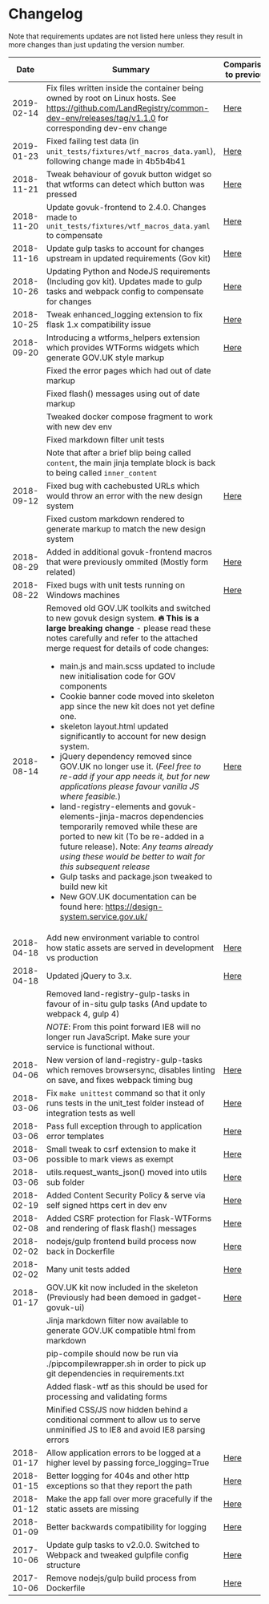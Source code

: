 # Changelog

Note that requirements updates are not listed here unless they result in more changes than just updating the version number.

| Date | Summary | Comparison to previous |
|---|---|---|
| 2019-02-14 | Fix files written inside the container being owned by root on Linux hosts. See https://github.com/LandRegistry/common-dev-env/releases/tag/v1.1.0 for corresponding dev-env change | [Here](http://git.dev.ctp.local/skeletons/flask-skeleton-ui/merge_requests/40) |
| 2019-01-23 | Fixed failing test data (in `unit_tests/fixtures/wtf_macros_data.yaml`), following change made in 4b5b4b41 | [Here](http://git.dev.ctp.local/skeletons/flask-skeleton-ui/merge_requests/39) |
| 2018-11-21 | Tweak behaviour of govuk button widget so that wtforms can detect which button was pressed | [Here](http://git.dev.ctp.local/skeletons/flask-skeleton-ui/commit/4b5b4b41a1edb58eceeb2c61708a34d82b4b27df) |
| 2018-11-20 | Update govuk-frontend to 2.4.0. Changes made to `unit_tests/fixtures/wtf_macros_data.yaml` to compensate | [Here](http://git.dev.ctp.local/skeletons/flask-skeleton-ui/merge_requests/36) |
| 2018-11-16 | Update gulp tasks to account for changes upstream in updated requirements (Gov kit) | [Here](http://git.dev.ctp.local/skeletons/flask-skeleton-ui/merge_requests/35) |
| 2018-10-26 | Updating Python and NodeJS requirements (Including gov kit). Updates made to gulp tasks and webpack config to compensate for changes | [Here](http://git.dev.ctp.local/skeletons/flask-skeleton-ui/merge_requests/34) |
| 2018-10-25 | Tweak enhanced_logging extension to fix flask 1.x compatibility issue | [Here](http://git.dev.ctp.local/skeletons/flask-skeleton-ui/merge_requests/33) |
| 2018-09-20 | Introducing a wtforms_helpers extension which provides WTForms widgets which generate GOV.UK style markup | [Here](http://git.dev.ctp.local/skeletons/flask-skeleton-ui/merge_requests/30) |
|            | Fixed the error pages which had out of date markup                                                   | |
|            | Fixed flash() messages using out of date markup | |
|            | Tweaked docker compose fragment to work with new dev env | |
|            | Fixed markdown filter unit tests | |
|            | Note that after a brief blip being called `content`, the main jinja template block is back to being called `inner_content` | |
| 2018-09-12 | Fixed bug with cachebusted URLs which would throw an error with the new design system | [Here](http://git.dev.ctp.local/skeletons/flask-skeleton-ui/merge_requests/29) |
|            | Fixed custom markdown rendered to generate markup to match the new design system | |
| 2018-08-29 | Added in additional govuk-frontend macros that were previously ommited (Mostly form related) | [Here](http://git.dev.ctp.local/skeletons/flask-skeleton-ui/merge_requests/27) |
| 2018-08-22 | Fixed bugs with unit tests running on Windows machines | [Here](http://git.dev.ctp.local/skeletons/flask-skeleton-ui/merge_requests/23) |
| 2018-08-14 | Removed old GOV.UK toolkits and switched to new govuk design system. **🔥 This is a large breaking change** - please read these notes carefully and refer to the attached merge request for details of code changes:<br><ul><li>main.js and main.scss updated to include new initialisation code for GOV components</li><li>Cookie banner code moved into skeleton app since the new kit does not yet define one.</li><li>skeleton layout.html updated significantly to account for new design system.</li><li>jQuery dependency removed since GOV.UK no longer use it. (_Feel free to re-add if your app needs it, but for new applications please favour vanilla JS where feasible._)</li><li>land-registry-elements and govuk-elements-jinja-macros dependencies temporarily removed while these are ported to new kit (To be re-added in a future release). Note: *Any teams already using these would be better to wait for this subsequent release*</li><li>Gulp tasks and package.json tweaked to build new kit</li><li>New GOV.UK documentation can be found here: https://design-system.service.gov.uk/</li></ul>| [Here](http://git.dev.ctp.local/skeletons/flask-skeleton-ui/merge_requests/25) |
| 2018-04-18 | Add new environment variable to control how static assets are served in development vs production                | [Here](http://git.dev.ctp.local/skeletons/flask-skeleton-ui/merge_requests/22) |
| 2018-04-18 | Updated jQuery to 3.x.                                                                                           | [Here](http://git.dev.ctp.local/skeletons/flask-skeleton-ui/merge_requests/21) |
|            | Removed land-registry-gulp-tasks in favour of in-situ gulp tasks (And update to webpack 4, gulp 4)               |             |
|            | *NOTE*: From this point forward IE8 will no longer run JavaScript. Make sure your service is functional without. |             |
| 2018-04-06 | New version of land-registry-gulp-tasks which removes browsersync, disables linting on save, and fixes webpack timing bug | [Here](http://git.dev.ctp.local/skeletons/flask-skeleton-ui/commit/992f5c227f74d5d6af8367aa97310f957f82170f) |
| 2018-03-06 | Fix `make unittest` command so that it only runs tests in the unit_test folder instead of integration tests as well | [Here](http://git.dev.ctp.local/skeletons/flask-skeleton-ui/merge_requests/19) |
| 2018-03-06 | Pass full exception through to application error templates                      | [Here](http://git.dev.ctp.local/skeletons/flask-skeleton-ui/merge_requests/19) |
| 2018-03-06 | Small tweak to csrf extension to make it possible to mark views as exempt       | [Here](http://git.dev.ctp.local/skeletons/flask-skeleton-ui/merge_requests/19) |
| 2018-03-06 | utils.request_wants_json() moved into utils sub folder                          | [Here](http://git.dev.ctp.local/skeletons/flask-skeleton-ui/merge_requests/19) |
| 2018-02-19 | Added Content Security Policy & serve via self signed https cert in dev env     | [Here](http://git.dev.ctp.local/skeletons/flask-skeleton-ui/merge_requests/17) |
| 2018-02-08 | Added CSRF protection for Flask-WTForms and rendering of flask flash() messages | [Here](http://git.dev.ctp.local/skeletons/flask-skeleton-ui/merge_requests/16) |
| 2018-02-02 | nodejs/gulp frontend build process now back in Dockerfile                                                                      | [Here](http://git.dev.ctp.local/skeletons/flask-skeleton-ui/merge_requests/15) |
| 2018-02-02 | Many unit tests added                                                                                                          | [Here](http://git.dev.ctp.local/skeletons/flask-skeleton-ui/merge_requests/14) |
| 2018-01-17 | GOV.UK kit now included in the skeleton (Previously had been demoed in gadget-govuk-ui)                                        | [Here](http://git.dev.ctp.local/skeletons/flask-skeleton-ui/merge_requests/12) |
|            | Jinja markdown filter now available to generate GOV.UK compatible html from markdown                                           |             |
|            | pip-compile should now be run via ./pipcompilewrapper.sh in order to pick up git dependencies in requirements.txt              |             |
|            | Added flask-wtf as this should be used for processing and validating forms                                                     |             |
|            | Minified CSS/JS now hidden behind a conditional comment to allow us to serve unminified JS to IE8 and avoid IE8 parsing errors |             |
| 2018-01-17 | Allow application errors to be logged at a higher level by passing force_logging=True                              | [Here](http://git.dev.ctp.local/skeletons/flask-skeleton-ui/merge_requests/13) |
| 2018-01-15 | Better logging for 404s and other http exceptions so that they report the path                                     | [Here](http://git.dev.ctp.local/skeletons/flask-skeleton-ui/commit/53c69a6bdd80e1139a0872ba5f659635facff3ca) |  |             |
| 2018-01-12 | Make the app fall over more gracefully if the static assets are missing                                            | [Here](http://git.dev.ctp.local/skeletons/flask-skeleton-ui/commit/ec499f7dfc827dc902d2ff0396f096c26015d9fc...58e70373d9d6bdbf5d81ce5c9750dd6294c8292f) |  |             |
| 2018-01-09 | Better backwards compatibility for logging                                                                         | [Here](http://git.dev.ctp.local/skeletons/flask-skeleton-ui/commit/ec499f7dfc827dc902d2ff0396f096c26015d9fc) |  |             |
| 2017-10-06 | Update gulp tasks to v2.0.0. Switched to Webpack and tweaked gulpfile config structure                             | [Here](http://git.dev.ctp.local/skeletons/flask-skeleton-ui/commit/8e25e6efcc23476c9526c7774de1ba4b3c9db160) |  |             |
| 2017-10-06 | Remove nodejs/gulp build process from Dockerfile                                                                   | [Here](http://git.dev.ctp.local/skeletons/flask-skeleton-ui/commit/a43006db3ceb40e71a476a6ec18d65ac0ec6c2bd) |
